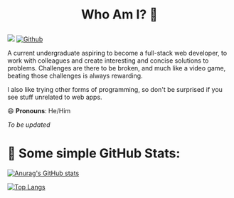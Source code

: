 # <p style="text-align: center;">Who Am I? 🤔 </p>

![](https://visitor-badge.laobi.icu/badge?page_id=uncharteredworld.uncharteredworld)  [![Github](https://img.shields.io/github/followers/UncharteredWorld?label=Follow&style=social)](https://github.com/UncharetedWorld)

<p>A current undergraduate aspiring to become a full-stack web developer, to work with colleagues and create interesting and concise solutions to problems. Challenges are there to be broken, and much like a video game, beating those challenges is always rewarding.

I also like trying other forms of programming, so don't be surprised if you see stuff unrelated to web apps.
 </p>


😄 **Pronouns**: He/Him


*To be updated*
# 👾 Some simple GitHub Stats:
[![Anurag's GitHub stats](https://github-readme-stats.vercel.app/api?username=uncharteredworld&hide_border=true&&count_private=true&show_icons=true&include_all_commits=true&theme=synthwave)](https://github.com/anuraghazra/github-readme-stats)

[![Top Langs](https://github-readme-stats.vercel.app/api/top-langs/?username=uncharteredworld)](https://github.com/anuraghazra/github-readme-stats)


<!--
**UncharteredWorld/UncharteredWorld** is a ✨ _special_ ✨ repository because its `README.md` (this file) appears on your GitHub profile.

Here are some ideas to get you started:

- 🔭 I’m currently working on ...
- 🌱 I’m currently learning ...
- 👯 I’m looking to collaborate on ...
- 🤔 I’m looking for help with ...
- 💬 Ask me about ...
- 📫 How to reach me: ...
- 😄 Pronouns: ...
- ⚡ Fun fact: ...
-->
